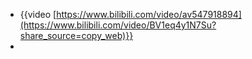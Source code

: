 - {{video [https://www.bilibili.com/video/av547918894](https://www.bilibili.com/video/BV1eq4y1N7Su?share_source=copy_web)}}
-